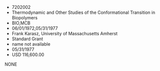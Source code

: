 * 7202002
* Thermodynamic and Other Studies of the Conformational       Transition in Biopolymers
* BIO,MCB
* 06/01/1972,05/31/1977
* Frank Karasz, University of Massachusetts Amherst
* Standard Grant
*   name not available
* 05/31/1977
* USD 116,600.00

NONE